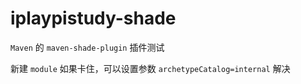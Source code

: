 # iplaypistudy-shade

`Maven` 的 `maven-shade-plugin` 插件测试

新建 `module` 如果卡住，可以设置参数 `archetypeCatalog=internal` 解决
